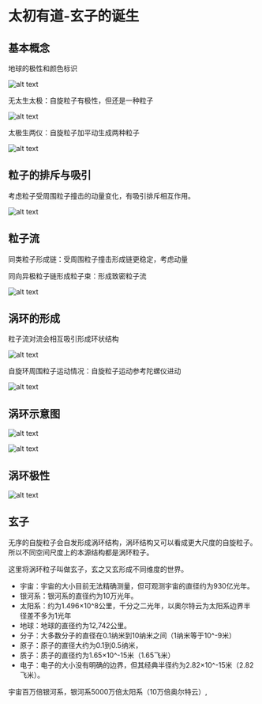 # 太初有道-玄子的诞生

## 基本概念

地球的极性和颜色标识

![alt text](assets/xuan00.png)

无太生太极：自旋粒子有极性，但还是一种粒子

![alt text](assets/xuan01.png)

太极生两仪：自旋粒子加平动生成两种粒子

![alt text](assets/xuan03.png)

## 粒子的排斥与吸引

考虑粒子受周围粒子撞击的动量变化，有吸引排斥相互作用。

![alt text](assets/xuan04.png)

## 粒子流

同类粒子形成链：受周围粒子撞击形成链更稳定，考虑动量

同向异极粒子链形成粒子束：形成致密粒子流

![alt text](assets/xuan05.png)

## 涡环的形成

粒子流对流会相互吸引形成环状结构

![alt text](assets/xuan06.png)

自旋环周围粒子运动情况：自旋粒子运动参考陀螺仪进动

![alt text](assets/xuan07.png)

## 涡环示意图

![alt text](assets/xuan08.png)

![alt text](assets/xuan09.png)

## 涡环极性

![alt text](assets/xuan10.png)

## 玄子

无序的自旋粒子会自发形成涡环结构，涡环结构又可以看成更大尺度的自旋粒子。所以不同空间尺度上的本源结构都是涡环粒子。

这里将涡环粒子叫做玄子，玄之又玄形成不同维度的世界。

- 宇宙：宇宙的大小目前无法精确测量，但可观测宇宙的直径约为930亿光年。
- 银河系：银河系的直径约为10万光年。
- 太阳系：约为1.496×10^8公里，千分之二光年，以奥尔特云为太阳系边界半径差不多为1光年
- 地球：地球的直径约为12,742公里。
- 分子：大多数分子的直径在0.1纳米到10纳米之间（1纳米等于10^-9米）
- 原子：原子的直径大约为0.1到0.5纳米，
- 质子：质子的直径约为1.65×10^-15米（1.65飞米）
- 电子：电子的大小没有明确的边界，但其经典半径约为2.82×10^-15米（2.82飞米）。

宇宙百万倍银河系，银河系5000万倍太阳系（10万倍奥尔特云）,